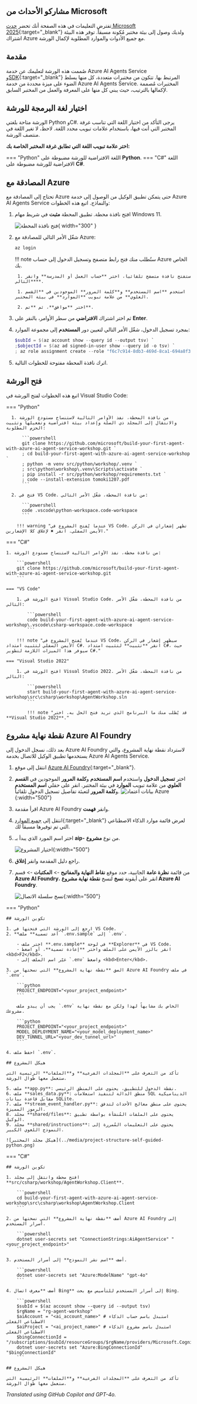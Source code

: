 ## مشاركو الأحداث من Microsoft

تفترض التعليمات في هذه الصفحة أنك تحضر [حدث Microsoft 2025](https://build.microsoft.com/){:target="_blank"} ولديك وصول إلى بيئة مختبر مُكونة مسبقاً. توفر هذه البيئة اشتراك Azure مع جميع الأدوات والموارد المطلوبة لإكمال الورشة.

## مقدمة

صُممت هذه الورشة لتعليمك عن خدمة Azure AI Agents Service و[SDK](https://learn.microsoft.com/python/api/overview/azure/ai-projects-readme?context=%2Fazure%2Fai-services%2Fagents%2Fcontext%2Fcontext){:target="_blank"} المرتبط بها. تتكون من مختبرات متعددة، كل منها يسلط الضوء على ميزة محددة من خدمة Azure AI Agents Service. المختبرات مُصممة لإكمالها بالترتيب، حيث يبني كل منها على المعرفة والعمل من المختبر السابق.

## اختيار لغة البرمجة للورشة

الورشة متاحة بلغتي Python وC#. يرجى التأكد من اختيار اللغة التي تناسب غرفة المختبر التي أنت فيها، باستخدام علامات تبويب محدد اللغة. لاحظ، لا تغير اللغة في منتصف الورشة.

**اختر علامة تبويب اللغة التي تطابق غرفة المختبر الخاصة بك:**

=== "Python"
    اللغة الافتراضية للورشة مضبوطة على **Python**.
=== "C#"
    اللغة الافتراضية للورشة مضبوطة على **C#**.

## المصادقة مع Azure

تحتاج إلى المصادقة مع Azure حتى يتمكن تطبيق الوكيل من الوصول إلى خدمة Azure AI Agents Service والنماذج. اتبع هذه الخطوات:

1. افتح نافذة محطة. تطبيق المحطة **مثبت** في شريط مهام Windows 11.

    ![فتح نافذة المحطة](../media/windows-taskbar.png){ width="300" }

2. شغّل الأمر التالي للمصادقة مع Azure:

    ```powershell
    az login
    ```

    !!! note
        ستُطلب منك فتح رابط متصفح وتسجيل الدخول إلى حساب Azure الخاص بك.

        1. ستفتح نافذة متصفح تلقائياً، اختر **حساب العمل أو المدرسة** وانقر **التالي**.

        1. استخدم **اسم المستخدم** و**كلمة المرور** الموجودين في **القسم العلوي** من علامة تبويب **الموارد** في بيئة المختبر.

        2. اختر **موافق**، ثم **تم**.

3. ثم اختر اشتراك **الافتراضي** من سطر الأوامر، بالنقر على **Enter**.

4. بمجرد تسجيل الدخول، شغّل الأمر التالي لتعيين دور **المستخدم** إلى مجموعة الموارد:

    ```powershell
    $subId = $(az account show --query id --output tsv) `
    ;$objectId = $(az ad signed-in-user show --query id -o tsv) `
    ; az role assignment create --role "f6c7c914-8db3-469d-8ca1-694a8f32e121" --assignee-object-id $objectId --scope /subscriptions/$subId/resourceGroups/"rg-agent-workshop" --assignee-principal-type 'User'
    ```

5. اترك نافذة المحطة مفتوحة للخطوات التالية.

## فتح الورشة

اتبع هذه الخطوات لفتح الورشة في Visual Studio Code:

=== "Python"

      1. من نافذة المحطة، نفذ الأوامر التالية لاستنساخ مستودع الورشة والانتقال إلى المجلد ذي الصلة وإعداد بيئة افتراضية وتفعيلها وتثبيت الحزم المطلوبة:

          ```powershell
          git clone https://github.com/microsoft/build-your-first-agent-with-azure-ai-agent-service-workshop.git `
          ; cd build-your-first-agent-with-azure-ai-agent-service-workshop `
          ; python -m venv src/python/workshop/.venv `
          ; src\python\workshop\.venv\Scripts\activate `
          ; pip install -r src/python/workshop/requirements.txt `
          ; code --install-extension tomoki1207.pdf
          ```

      2. فتح في VS Code. من نافذة المحطة، شغّل الأمر التالي:

          ```powershell
          code .vscode\python-workspace.code-workspace
          ```

        !!! warning "عندما يُفتح المشروع في VS Code، تظهر إشعاران في الركن الأيمن السفلي. انقر ✖ لإغلاق كلا الإشعارين."

=== "C#"

    1. من نافذة محطة، نفذ الأوامر التالية لاستنساخ مستودع الورشة:

        ```powershell
        git clone https://github.com/microsoft/build-your-first-agent-with-azure-ai-agent-service-workshop.git
        ```

    === "VS Code"

        1. افتح الورشة في Visual Studio Code. من نافذة المحطة، شغّل الأمر التالي:

            ```powershell
            code build-your-first-agent-with-azure-ai-agent-service-workshop\.vscode\csharp-workspace.code-workspace
            ```

        !!! note "عندما يُفتح المشروع في VS Code، سيظهر إشعار في الركن الأيمن السفلي لتثبيت امتداد C#. انقر **تثبيت** لتثبيت امتداد C#، حيث سيوفر هذا الميزات اللازمة لتطوير C#."

    === "Visual Studio 2022"

        1. افتح الورشة في Visual Studio 2022. من نافذة المحطة، شغّل الأمر التالي:

            ```powershell
            start build-your-first-agent-with-azure-ai-agent-service-workshop\src\csharp\workshop\AgentWorkshop.sln
            ```

            !!! note "قد يُطلب منك ما البرنامج الذي تريد فتح الحل به. اختر **Visual Studio 2022**."

## نقطة نهاية مشروع Azure AI Foundry

بعد ذلك، نسجل الدخول إلى Azure AI Foundry لاسترداد نقطة نهاية المشروع، والتي يستخدمها تطبيق الوكيل للاتصال بخدمة Azure AI Agents Service.

1. انتقل إلى موقع [Azure AI Foundry](https://ai.azure.com){:target="_blank"}.
2. اختر **تسجيل الدخول** واستخدم **اسم المستخدم** و**كلمة المرور** الموجودين في **القسم العلوي** من علامة تبويب **الموارد** في بيئة المختبر. انقر على حقلي **اسم المستخدم** و**كلمة المرور** لتعبئة تفاصيل تسجيل الدخول تلقائياً.
    ![بيانات اعتماد Azure](../media/azure-credentials.png){:width="500"}
3. اقرأ مقدمة Azure AI Foundry وانقر **فهمت**.
4. انتقل إلى [جميع الموارد](https://ai.azure.com/AllResources){:target="_blank"} لعرض قائمة موارد الذكاء الاصطناعي التي تم توفيرها مسبقاً لك.
5. اختر اسم المورد الذي يبدأ بـ **aip-** من نوع **مشروع**.

    ![اختيار المشروع](../media/ai-foundry-project.png){:width="500"}

6. راجع دليل المقدمة وانقر **إغلاق**.
7. من قائمة **نظرة عامة** الجانبية، حدد موقع **نقاط النهاية والمفاتيح** -> **المكتبات** -> قسم **Azure AI Foundry**، انقر على أيقونة **نسخ** لنسخ **نقطة نهاية مشروع Azure AI Foundry**.

    ![نسخ سلسلة الاتصال](../media/project-connection-string.png){:width="500"}

=== "Python"

    ## تكوين الورشة

    1. ارجع إلى الورشة التي فتحتها في VS Code.
    2. **أعد تسمية** ملف `.env.sample` إلى `.env`.

        - اختر ملف **.env.sample** في لوحة **Explorer** في VS Code.
        - انقر بالزر الأيمن على الملف واختر **إعادة تسمية**، أو اضغط <kbd>F2</kbd>.
        - غيّر اسم الملف إلى `.env` واضغط <kbd>Enter</kbd>.

    3. الصق **نقطة نهاية المشروع** التي نسختها من Azure AI Foundry في ملف `.env`.

        ```python
        PROJECT_ENDPOINT="<your_project_endpoint>"
        ```

        يجب أن يبدو ملف `.env` الخاص بك مشابهاً لهذا ولكن مع نقطة نهاية مشروعك.

        ```python
        PROJECT_ENDPOINT="<your_project_endpoint>"
        MODEL_DEPLOYMENT_NAME="<your_model_deployment_name>"
        DEV_TUNNEL_URL="<your_dev_tunnel_url>"
        ```

    4. احفظ ملف `.env`.

    ## هيكل المشروع

    تأكد من التعرف على **المجلدات الفرعية** و**الملفات** الرئيسية التي ستعمل معها طوال الورشة.

    5. ملف **app.py**: نقطة الدخول للتطبيق، يحتوي على المنطق الرئيسي.
    6. ملف **sales_data.py**: منطق الدالة لتنفيذ استعلامات SQL الديناميكية مقابل قاعدة بيانات SQLite.
    7. ملف **stream_event_handler.py**: يحتوي على منطق معالج الأحداث لتدفق الرموز المميزة.
    8. مجلد **shared/files**: يحتوي على الملفات المُنشأة بواسطة تطبيق الوكيل.
    9. مجلد **shared/instructions**: يحتوي على التعليمات المُمررة إلى النموذج اللغوي الكبير.

    ![هيكل مجلد المختبر](../media/project-structure-self-guided-python.png)

=== "C#"

    ## تكوين الورشة

    1. افتح محطة وانتقل إلى مجلد **src/csharp/workshop/AgentWorkshop.Client**.

        ```powershell
        cd build-your-first-agent-with-azure-ai-agent-service-workshop\src\csharp\workshop\AgentWorkshop.Client
        ```

    2. أضف **نقطة نهاية المشروع** التي نسختها من Azure AI Foundry إلى أسرار المستخدم.

        ```powershell
        dotnet user-secrets set "ConnectionStrings:AiAgentService" "<your_project_endpoint>"
        ```

    3. أضف **اسم نشر النموذج** إلى أسرار المستخدم.

        ```powershell
        dotnet user-secrets set "Azure:ModelName" "gpt-4o"
        ```

    4. أضف **معرف اتصال Bing** إلى أسرار المستخدم للتأسيس مع بحث Bing.

        ```powershell
        $subId = $(az account show --query id --output tsv)
        $rgName = "rg-agent-workshop"
        $aiAccount = "<ai_account_name>" # استبدل باسم حساب الذكاء الاصطناعي الفعلي
        $aiProject = "<ai_project_name>" # استبدل باسم مشروع الذكاء الاصطناعي الفعلي
        $bingConnectionId = "/subscriptions/$subId/resourceGroups/$rgName/providers/Microsoft.CognitiveServices/accounts/$aiAccount/projects/$aiProject/connections/groundingwithbingsearch"
        dotnet user-secrets set "Azure:BingConnectionId" "$bingConnectionId"
        ```

    ## هيكل المشروع

    تأكد من التعرف على **المجلدات الفرعية** و**الملفات** الرئيسية التي ستعمل معها طوال الورشة.

*Translated using GitHub Copilot and GPT-4o.*
